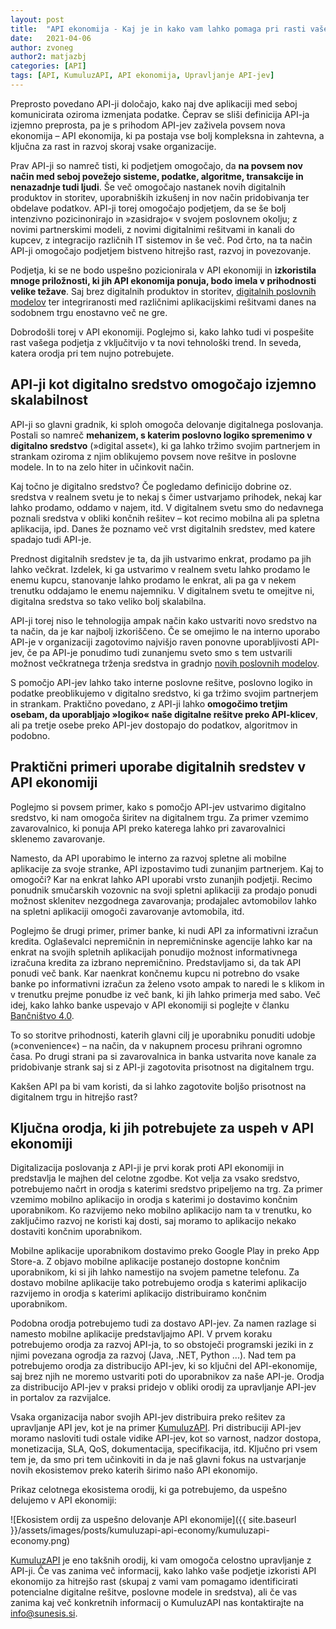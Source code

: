 ```yaml
---
layout: post
title:  "API ekonomija - Kaj je in kako vam lahko pomaga pri rasti vašega podjetja?"
date:   2021-04-06
author: zvoneg
author2: matjazbj
categories: [API]
tags: [API, KumuluzAPI, API ekonomija, Upravljanje API-jev]
---
```


Preprosto povedano API-ji določajo, kako naj dve aplikaciji med seboj komunicirata oziroma izmenjata podatke. Čeprav se 
sliši definicija API-ja izjemno preprosta, pa je s prihodom API-jev zaživela povsem nova ekonomija – API ekonomija, ki 
pa postaja vse bolj kompleksna in zahtevna, a ključna za rast in razvoj skoraj vsake organizacije. 


<!--more-->

Prav API-ji so namreč tisti, ki podjetjem omogočajo, da **na povsem nov način med seboj povežejo sisteme, podatke, 
algoritme, transakcije in nenazadnje tudi ljudi**. Še več omogočajo nastanek novih digitalnih produktov in storitev, 
uporabniških izkušenj in nov način pridobivanja ter obdelave podatkov. API-ji torej omogočajo podjetjem, da se še bolj 
intenzivno pozicinonirajo in »zasidrajo« v svojem poslovnem okolju; z novimi partnerskimi modeli, z novimi digitalnimi 
rešitvami in kanali do kupcev, z integracijo različnih IT sistemov in še več. Pod črto, na ta način API-ji omogočajo 
podjetjem bistveno hitrejšo rast, razvoj in povezovanje. 


Podjetja, ki se ne bodo uspešno pozicionirala v API ekonomiji in **izkoristila mnoge priložnosti, ki jih API ekonomija 
ponuja, bodo imela v prihodnosti velike težave**. Saj brez digitalnih produktov in storitev, <u>digitalnih poslovnih modelov</u> 
ter integriranosti med različnimi aplikacijskimi rešitvami danes na sodobnem trgu enostavno več ne gre.
 

Dobrodošli torej v API ekonomiji. Poglejmo si, kako lahko tudi vi pospešite rast vašega podjetja z vključitvijo v ta 
novi tehnološki trend. In seveda, katera orodja pri tem nujno potrebujete.

## API-ji kot digitalno sredstvo omogočajo izjemno skalabilnost

API-ji so glavni gradnik, ki sploh omogoča delovanje digitalnega poslovanja. Postali so namreč **mehanizem, s katerim 
poslovno logiko spremenimo v digitalno sredstvo** (»digital asset«), ki ga lahko tržimo svojim partnerjem in strankam 
oziroma z njim oblikujemo povsem nove rešitve in poslovne modele. In to na zelo hiter in učinkovit način.


Kaj točno je digitalno sredstvo? Če pogledamo definicijo dobrine oz. sredstva v realnem svetu je to nekaj s čimer 
ustvarjamo prihodek, nekaj kar lahko prodamo, oddamo v najem, itd. V digitalnem svetu smo do nedavnega poznali sredstva 
v obliki končnih rešitev – kot recimo mobilna ali pa spletna aplikacija, ipd. Danes že poznamo več vrst digitalnih 
sredstev, med katere spadajo tudi API-je.


Prednost digitalnih sredstev je ta, da jih ustvarimo enkrat, prodamo pa jih lahko večkrat. Izdelek, ki ga ustvarimo 
v realnem svetu lahko prodamo le enemu kupcu, stanovanje lahko prodamo le enkrat, ali pa ga v nekem trenutku oddajamo 
le enemu najemniku. V digitalnem svetu te omejitve ni, digitalna sredstva so tako veliko bolj skalabilna.


API-ji torej niso le tehnologija ampak način kako ustvariti novo sredstvo na ta način, da je kar najbolj izkoriščeno. 
Če se omejimo le na interno uporabo API-je v organizaciji zagotovimo najvišjo raven ponovne uporabljivosti API-jev, če 
pa API-je ponudimo tudi zunanjemu sveto smo s tem ustvarili možnost večkratnega trženja sredstva in gradnjo <u>novih 
poslovnih modelov</u>.

S pomočjo API-jev lahko tako interne poslovne rešitve, poslovno logiko in podatke preoblikujemo v digitalno sredstvo, 
ki ga tržimo svojim partnerjem in strankam. Praktično povedano, z API-ji lahko **omogočimo tretjim osebam, da 
uporabljajo »logiko« naše digitalne rešitve preko API-klicev**, ali pa tretje osebe preko API-jev dostopajo do podatkov, 
algoritmov in podobno.


## Praktični primeri uporabe digitalnih sredstev v API ekonomiji

Poglejmo si povsem primer, kako s pomočjo API-jev ustvarimo digitalno sredstvo, ki nam omogoča širitev na digitalnem 
trgu. Za primer vzemimo zavarovalnico, ki ponuja API preko katerega lahko pri zavarovalnici sklenemo zavarovanje. 


Namesto, da API uporabimo le interno za razvoj spletne ali mobilne aplikacije za svoje stranke, API izpostavimo 
tudi zunanjim partnerjem. Kaj to omogoči? Kar na enkrat lahko API uporabi vrsto zunanjih podjetji. Recimo ponudnik 
smučarskih vozovnic na svoji spletni aplikaciji za prodajo ponudi možnost sklenitev nezgodnega zavarovanja; prodajalec 
avtomobilov lahko na spletni aplikaciji omogoči zavarovanje avtomobila, itd.
 

Poglejmo še drugi primer, primer banke, ki nudi API za informativni izračun kredita. Oglaševalci nepremičnin in 
nepremičninske agencije lahko kar na enkrat na svojih spletnih aplikacijah ponudijo možnost informativnega izračuna 
kredita za izbrano nepremičnino. Predstavljamo si, da tak API ponudi več bank. Kar naenkrat končnemu kupcu ni potrebno 
do vsake banke po informativni izračun za želeno vsoto ampak to naredi le s klikom in v trenutku prejme ponudbe iz več 
bank, ki jih lahko primerja med sabo. Več idej, kako lahko banke uspevajo v API ekonomiji si poglejte v članku 
<u>Bančništvo 4.0</u>.


To so storitve prihodnosti, katerih glavni cilj je uporabniku ponuditi udobje (»convenience«) – na način, da v nakupnem 
procesu prihrani ogromno časa. Po drugi strani pa si zavarovalnica in banka ustvarita nove kanale za pridobivanje 
strank saj si z API-ji zagotovita prisotnost na digitalnem trgu.


Kakšen API pa bi vam koristi, da si lahko zagotovite boljšo prisotnost na digitalnem trgu in hitrejšo rast?

## Ključna orodja, ki jih potrebujete za uspeh v API ekonomiji

Digitalizacija poslovanja z API-ji je prvi korak proti API ekonomiji in predstavlja le majhen del celotne zgodbe. 
Kot velja za vsako sredstvo, potrebujemo načrt in orodja s katerimi sredstvo pripeljemo na trg. Za primer vzemimo 
mobilno aplikacijo in orodja s katerimi jo dostavimo končnim uporabnikom. Ko razvijemo neko mobilno aplikacijo nam 
ta v trenutku, ko zaključimo razvoj ne koristi kaj dosti, saj moramo to aplikacijo nekako dostaviti končnim 
uporabnikom.

Mobilne aplikacije uporabnikom dostavimo preko Google Play in preko App Store-a. Z objavo mobilne aplikacije postanejo 
dostopne končnim uporabnikom, ki si jih lahko namestijo na svojem pametne telefonu. Za dostavo mobilne aplikacije tako 
potrebujemo orodja s katerimi aplikacijo razvijemo in orodja s katerimi aplikacijo distribuiramo končnim uporabnikom.


Podobna orodja potrebujemo tudi za dostavo API-jev. Za namen razlage si namesto mobilne aplikacije predstavljajmo API. 
V prvem koraku potrebujemo orodja za razvoj API-ja, to so obstoječi programski jeziki in z njimi povezana ogrodja za 
razvoj (Java, .NET, Python ...). Nad tem pa potrebujemo orodja za distribucijo API-jev, ki so ključni del 
API-ekonomije, saj brez njih ne moremo ustvariti poti do uporabnikov za naše API-je. Orodja za distribucijo API-jev 
v praksi pridejo v obliki orodij za upravljanje API-jev in portalov za razvijalce.


Vsaka organizacija nabor svojih API-jev distribuira preko rešitev za upravljanje API jev, kot je na primer 
<u>KumuluzAPI</u>. Pri distribuciji API-jev moramo nasloviti tudi ostale vidike API-jev, kot so varnost, nadzor 
dostopa, monetizacija, SLA, QoS, dokumentacija, specifikacija, itd. Ključno pri vsem tem je, da smo pri tem učinkoviti 
in da je naš glavni fokus na ustvarjanje novih ekosistemov preko katerih širimo našo API ekonomijo.

Prikaz celotnega ekosistema orodij, ki ga potrebujemo, da uspešno delujemo v API ekonomiji:

![Ekosistem ordij za uspešno delovanje API ekonomije]({{ site.baseurl }}/assets/images/posts/kumuluzapi-api-economy/kumuluzapi-economy.png)

<u>KumuluzAPI</u> je eno takšnih orodij, ki vam omogoča celostno upravljanje z API-ji. Če vas zanima več informacij, 
kako lahko vaše podjetje izkoristi API ekonomijo za hitrejšo rast (skupaj z vami vam pomagamo identificirati potencialne 
digitalne rešitve, poslovne modele in sredstva), ali če vas zanima kaj več konkretnih informacij o KumuluzAPI nas
kontaktirajte na info@sunesis.si.

